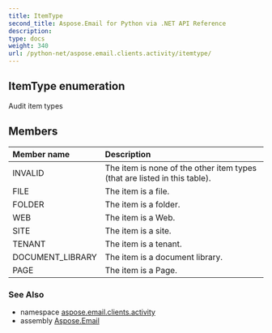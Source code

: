 ```yaml
---
title: ItemType
second_title: Aspose.Email for Python via .NET API Reference
description: 
type: docs
weight: 340
url: /python-net/aspose.email.clients.activity/itemtype/
---
```


## ItemType enumeration

Audit item types

## Members
| Member name | Description |
| :- | :- |
|INVALID|The item is none of the other item types (that are listed in this table).|
|FILE|The item is a file.|
|FOLDER|The item is a folder.|
|WEB|The item is a Web.|
|SITE|The item is a site.|
|TENANT|The item is a tenant.|
|DOCUMENT_LIBRARY|The item is a document library.|
|PAGE|The item is a Page.|

### See Also

* namespace [aspose.email.clients.activity](/email/python-net/aspose.email.clients.activity/)
* assembly [Aspose.Email](/email/python-net/)

